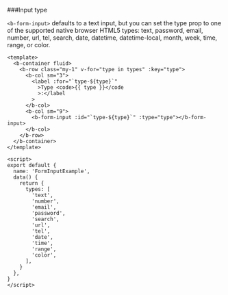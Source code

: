 ###Input type

`<b-form-input>` defaults to a text input, but you can set the type prop to one of the supported native browser HTML5 types: text, password, email, number, url, tel, search, date, datetime, datetime-local, month, week, time, range, or color.

```
<template>
  <b-container fluid>
    <b-row class="my-1" v-for="type in types" :key="type">
      <b-col sm="3">
        <label :for="`type-${type}`"
          >Type <code>{{ type }}</code
          >:</label
        >
      </b-col>
      <b-col sm="9">
        <b-form-input :id="`type-${type}`" :type="type"></b-form-input>
      </b-col>
    </b-row>
  </b-container>
</template>

<script>
export default {
  name: 'FormInputExample',
  data() {
    return {
      types: [
        'text',
        'number',
        'email',
        'password',
        'search',
        'url',
        'tel',
        'date',
        'time',
        'range',
        'color',
      ],
    }
  },
}
</script>

```
